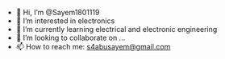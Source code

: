 - 👋 Hi, I’m @Sayem1801119
- 👀 I’m interested in electronics
- 🌱 I’m currently learning electrical and electronic engineering
- 💞️ I’m looking to collaborate on ...
- 📫 How to reach me: s4abusayem@gmail.com
<!---
Sayem1801119/Sayem1801119 is a ✨ special ✨ repository because its `README.md` (this file) appears on your GitHub profile.
You can click the Preview link to take a look at your changes.
--->
